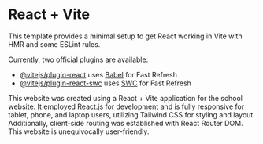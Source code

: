 # React + Vite

This template provides a minimal setup to get React working in Vite with HMR and some ESLint rules.

Currently, two official plugins are available:

- [@vitejs/plugin-react](https://github.com/vitejs/vite-plugin-react/blob/main/packages/plugin-react/README.md) uses [Babel](https://babeljs.io/) for Fast Refresh
- [@vitejs/plugin-react-swc](https://github.com/vitejs/vite-plugin-react-swc) uses [SWC](https://swc.rs/) for Fast Refresh

This website was created using a React + Vite application for the school website. It employed React.js for development and is fully responsive for tablet, phone, and laptop users, utilizing Tailwind CSS for styling and layout. Additionally, client-side routing was established with React Router DOM. This website is unequivocally user-friendly.
